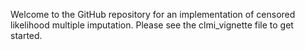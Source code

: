 Welcome to the GitHub repository for an implementation of censored likelihood multiple imputation. Please see the clmi_vignette file to get started.
